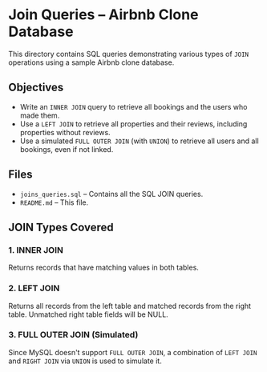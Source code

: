 # Join Queries – Airbnb Clone Database

This directory contains SQL queries demonstrating various types of `JOIN` operations using a sample Airbnb clone database.

## Objectives

- Write an `INNER JOIN` query to retrieve all bookings and the users who made them.
- Use a `LEFT JOIN` to retrieve all properties and their reviews, including properties without reviews.
- Use a simulated `FULL OUTER JOIN` (with `UNION`) to retrieve all users and all bookings, even if not linked.

## Files

- `joins_queries.sql` – Contains all the SQL JOIN queries.
- `README.md` – This file.

## JOIN Types Covered

### 1. INNER JOIN
Returns records that have matching values in both tables.

### 2. LEFT JOIN
Returns all records from the left table and matched records from the right table. Unmatched right table fields will be NULL.

### 3. FULL OUTER JOIN (Simulated)
Since MySQL doesn't support `FULL OUTER JOIN`, a combination of `LEFT JOIN` and `RIGHT JOIN` via `UNION` is used to simulate it.
